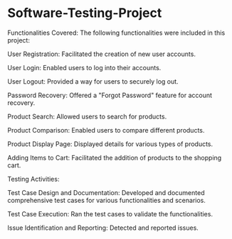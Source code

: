 # Software-Testing-Project

Functionalities Covered: The following functionalities were included in this project:

User Registration: Facilitated the creation of new user accounts.

User Login: Enabled users to log into their accounts.

User Logout: Provided a way for users to securely log out.

Password Recovery: Offered a "Forgot Password" feature for account recovery.

Product Search: Allowed users to search for products.

Product Comparison: Enabled users to compare different products.

Product Display Page: Displayed details for various types of products.

Adding Items to Cart: Facilitated the addition of products to the shopping cart.

Testing Activities:

Test Case Design and Documentation: Developed and documented comprehensive test cases for various functionalities and scenarios.

Test Case Execution: Ran the test cases to validate the functionalities.

Issue Identification and Reporting: Detected and reported issues.
